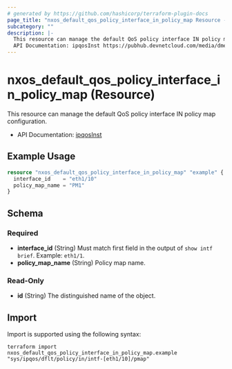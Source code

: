 ```yaml
---
# generated by https://github.com/hashicorp/terraform-plugin-docs
page_title: "nxos_default_qos_policy_interface_in_policy_map Resource - terraform-provider-nxos"
subcategory: ""
description: |-
  This resource can manage the default QoS policy interface IN policy map configuration.
  API Documentation: ipqosInst https://pubhub.devnetcloud.com/media/dme-docs-10-2-2/docs/Qos/ipqos:Inst/
---
```


# nxos_default_qos_policy_interface_in_policy_map (Resource)

This resource can manage the default QoS policy interface IN policy map configuration.

- API Documentation: [ipqosInst](https://pubhub.devnetcloud.com/media/dme-docs-10-2-2/docs/Qos/ipqos:Inst/)

## Example Usage

```terraform
resource "nxos_default_qos_policy_interface_in_policy_map" "example" {
  interface_id    = "eth1/10"
  policy_map_name = "PM1"
}
```

<!-- schema generated by tfplugindocs -->
## Schema

### Required

- **interface_id** (String) Must match first field in the output of `show intf brief`. Example: `eth1/1`.
- **policy_map_name** (String) Policy map name.

### Read-Only

- **id** (String) The distinguished name of the object.

## Import

Import is supported using the following syntax:

```shell
terraform import nxos_default_qos_policy_interface_in_policy_map.example "sys/ipqos/dflt/policy/in/intf-[eth1/10]/pmap"
```
